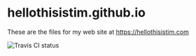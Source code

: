 # hellothisistim.github.io
These are the files for my web site at https://hellothisistim.com

![Travis CI status](https://travis-ci.org/hellothisistim/hellothisistim.github.io.svg?branch=master)

